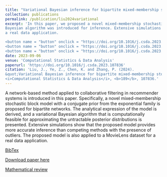 ```yaml
---
title: "Variational Bayesian inference for bipartite mixed-membership stochastic block model with applications to collaborative filtering"
collection: publications
permalink: /publication/liu2024variational
excerpt: 'In this paper, we proposed a novel mixed-membership stochastic block model for bipartite networks. The model was derived analytically, and a variational
Bayesian algorithm was introduced for inference. Extensive simulations were conducted for empirical justification. The model was applied to a MovieLens dataset for
a real data application. 

<button name = "button" onclick = "https://doi.org/10.1016/j.csda.2023.107836"> Article </button>
<button name = "button" onclick = "https://doi.org/10.1016/j.csda.2023.107836"> R codes </button>
<button name = "button" onclick = "https://doi.org/10.1016/j.csda.2023.107836"> Slides </button>'
date: 2023-09-06
venue: 'Computational Statistics & Data Analysis'
paperurl: 'https://doi.org/10.1016/j.csda.2023.107836'
citation: 'Liu, J., Ye, Z., Chen, K. and Zhang, P. (2024). 
&quot;Variational Bayesian inference for bipartite mixed-membership stochastic block model with applications to collaborative filtering.&quot; 
<i>Computational Statistics & Data Analysis</i>, <b>189</b>, 107836.'
---
```

A network-based method applied to collaborative filtering in recommender systems is introduced in this paper. 
Specifically, a novel mixed-membership stochastic block model with a conjugate prior from the exponential family 
is proposed for bipartite networks. The analytical expression of the model is derived, and a variational Bayesian 
algorithm that is computationally feasible for approximating the untractable posterior distributions is presented. 
Extensive simulations show that the proposed model provides more accurate inference than competing methods with 
the presence of outliers. The proposed model is also applied to a MovieLens dataset for a real data application.

[BibTex](https://panpanzhang99299.github.io/files/liu2024variational.bib)

[Download paper here](https://doi.org/10.1016/j.csda.2023.107836)

[Mathematical review](https://mathscinet.ams.org/mathscinet-getitem?mr=4636722)